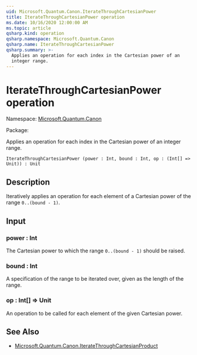 ```yaml
---
uid: Microsoft.Quantum.Canon.IterateThroughCartesianPower
title: IterateThroughCartesianPower operation
ms.date: 10/16/2020 12:00:00 AM
ms.topic: article
qsharp.kind: operation
qsharp.namespace: Microsoft.Quantum.Canon
qsharp.name: IterateThroughCartesianPower
qsharp.summary: >-
  Applies an operation for each index in the Cartesian power of an
  integer range.
---
```


# IterateThroughCartesianPower operation

Namespace: [Microsoft.Quantum.Canon](xref:Microsoft.Quantum.Canon)

Package: [](https://nuget.org/packages/)


Applies an operation for each index in the Cartesian power of aninteger range.

```Q#
IterateThroughCartesianPower (power : Int, bound : Int, op : (Int[] => Unit)) : Unit
```


## Description

Iteratively applies an operation for each element of a Cartesian powerof the range `0..(bound - 1)`.

## Input

### power : Int

The Cartesian power to which the range `0..(bound - 1)` should beraised.


### bound : Int

A specification of the range to be iterated over, given as the lengthof the range.


### op : Int[] => Unit 

An operation to be called for each element of the given Cartesian power.



## See Also

- [Microsoft.Quantum.Canon.IterateThroughCartesianProduct](xref:Microsoft.Quantum.Canon.IterateThroughCartesianProduct)